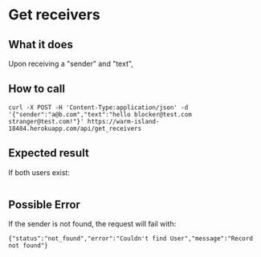# Get receivers

## What it does

Upon receiving a "sender" and "text", 

## How to call

```
curl -X POST -H 'Content-Type:application/json' -d '{"sender":"a@b.com","text":"hello blocker@test.com stranger@test.com!"}' https://warm-island-18484.herokuapp.com/api/get_receivers
```

## Expected result

If both users exist:

```{"success":true,"recipients":["c@common.com","stranger@test.com"]}
```

## Possible Error

If the sender is not found, the request will fail with:

```{"status":"not_found","error":"Couldn't find User","message":"Record not found"}```